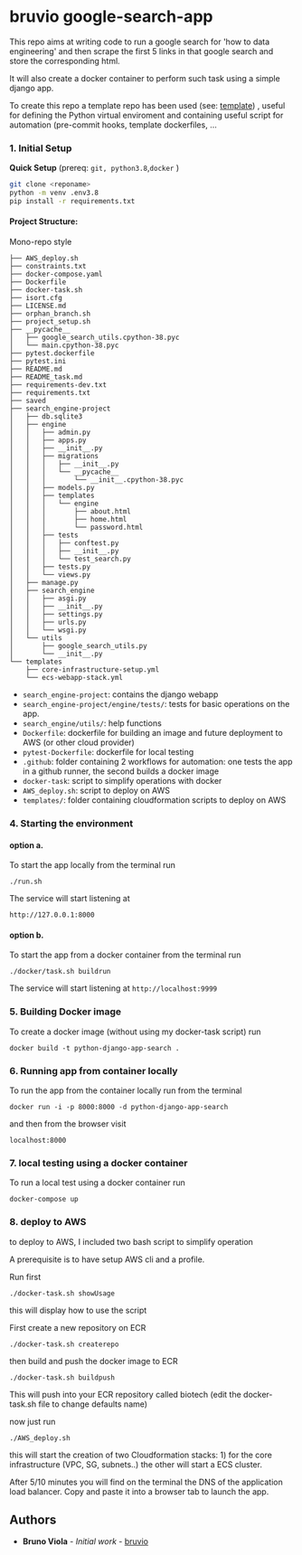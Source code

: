 # bruvio google-search-app

This repo aims at writing code to run a google search for 'how to data engineering' and then scrape the first 5 links in that google search and store the corresponding html.

It will also create a docker container to perform such task using a simple django app.

To create this repo a template repo has been used (see: <a href="https://github.com/bruvio/pyproject_template" title="Python project template">template</a>)
, useful for defining the Python virtual enviroment and containing useful script for automation (pre-commit hooks, template dockerfiles, ...

### 1. Initial Setup

**Quick Setup** (prereq: `git, python3.8`,`docker` )

```bash
git clone <reponame>
python -m venv .env3.8
pip install -r requirements.txt
```

#### Project Structure:

Mono-repo style

```
├── AWS_deploy.sh
├── constraints.txt
├── docker-compose.yaml
├── Dockerfile
├── docker-task.sh
├── isort.cfg
├── LICENSE.md
├── orphan_branch.sh
├── project_setup.sh
├── __pycache__
│   ├── google_search_utils.cpython-38.pyc
│   └── main.cpython-38.pyc
├── pytest.dockerfile
├── pytest.ini
├── README.md
├── README_task.md
├── requirements-dev.txt
├── requirements.txt
├── saved
├── search_engine-project
│   ├── db.sqlite3
│   ├── engine
│   │   ├── admin.py
│   │   ├── apps.py
│   │   ├── __init__.py
│   │   ├── migrations
│   │   │   ├── __init__.py
│   │   │   └── __pycache__
│   │   │       └── __init__.cpython-38.pyc
│   │   ├── models.py
│   │   ├── templates
│   │   │   └── engine
│   │   │       ├── about.html
│   │   │       ├── home.html
│   │   │       └── password.html
│   │   ├── tests
│   │   │   ├── conftest.py
│   │   │   ├── __init__.py
│   │   │   └── test_search.py
│   │   ├── tests.py
│   │   └── views.py
│   ├── manage.py
│   ├── search_engine
│   │   ├── asgi.py
│   │   ├── __init__.py
│   │   ├── settings.py
│   │   ├── urls.py
│   │   └── wsgi.py
│   └── utils
│       ├── google_search_utils.py
│       └── __init__.py
└── templates
    ├── core-infrastructure-setup.yml
    └── ecs-webapp-stack.yml

```

- `search_engine-project`: contains the django webapp
- `search_engine-project/engine/tests/`: tests for basic operations on the app.
- `search_engine/utils/`: help functions
- `Dockerfile`: dockerfile for building an image and future deployment to AWS (or other cloud provider)
- `pytest-Dockerfile`: dockerfile for local testing
- `.github`: folder containing 2 workflows for automation: one tests the app in a github runner, the second builds a docker image
- `docker-task`: script to simplify operations with docker
- `AWS_deploy.sh`: script to deploy on AWS
- `templates/`: folder containing cloudformation scripts to deploy on AWS

### 4. Starting the environment

#### option a.

To start the app locally from the terminal run

`./run.sh`

The service will start listening at

`http://127.0.0.1:8000`

#### option b.

To start the app from a docker container from the terminal run

`./docker/task.sh buildrun`

The service will start listening at
`http://localhost:9999`

### 5. Building Docker image

To create a docker image (without using my docker-task script) run

```
docker build -t python-django-app-search .
```

### 6. Running app from container locally

To run the app from the container locally run from the terminal

```
docker run -i -p 8000:8000 -d python-django-app-search
```

and then from the browser visit

```
localhost:8000
```

### 7. local testing using a docker container

To run a local test using a docker container run

```
docker-compose up
```

### 8. deploy to AWS

to deploy to AWS, I included two bash script to simplify operation

A prerequisite is to have setup AWS cli and a profile.

Run first

`./docker-task.sh showUsage`

this will display how to use the script

First create a new repository on ECR

`./docker-task.sh createrepo`

then build and push the docker image to ECR

`./docker-task.sh buildpush`

This will push into your ECR repository called biotech (edit the docker-task.sh file to change defaults name)

now just run

`./AWS_deploy.sh`

this will start the creation of two Cloudformation stacks: 1) for the core infrastructure (VPC, SG, subnets..) the other will start a ECS cluster.

After 5/10 minutes you will find on the terminal the DNS of the application load balancer.
Copy and paste it into a browser tab to launch the app.

## Authors

- **Bruno Viola** - _Initial work_ - [bruvio](https://github.com/bruvio)
